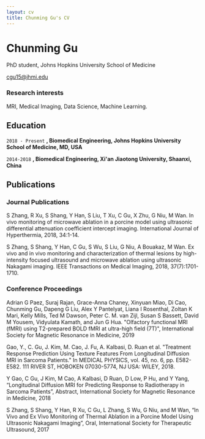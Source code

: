 ```yaml
---
layout: cv
title: Chunming Gu's CV
---
```

# Chunming Gu
PhD student,  Johns Hopkins University School of Medicine

<div id="https://github.com/ChunmingGu">
<a href="cgu15@jhmi.edu">cgu15@jhmi.edu</a>  
</div>


### Research interests

MRI, Medical Imaging, Data Science, Machine Learning.


## Education


`2018 - Present`
__, Biomedical Engineering, Johns Hopkins University School of Medicine, MD, USA__

`2014-2018`
__, Biomedical Engineering, Xi'an Jiaotong University, Shaanxi, China__


## Publications

<!-- A list is also available [online](https://scholar.google.com/citations?user=VwYoxLIAAAAJ&hl=en#) -->

### Journal Publications

S Zhang, R Xu, S Shang, Y Han, S Liu, T Xu, C Gu, X Zhu, G Niu, M Wan. In vivo monitoring of microwave ablation in a
porcine model using ultrasonic differential attenuation coefficient intercept imaging. International Journal of
Hyperthermia, 2018, 34:1-14. 

S Zhang, S Shang, Y Han, C Gu, S Wu, S Liu, G Niu, A Bouakaz, M Wan. Ex vivo and in vivo monitoring and
characterization of thermal lesions by high-intensity focused ultrasound and microwave ablation using ultrasonic
Nakagami imaging. IEEE Transactions on Medical Imaging, 2018, 37(7):1701-1710.

### Conference Proceedings

Adrian G Paez, Suraj Rajan, Grace-Anna Chaney, Xinyuan Miao, Di Cao, Chunming Gu, Dapeng G Liu, Alex Y
Pantelyat, Liana I Rosenthal, Zoltan K Mari, Kelly Mills, Ted M Dawson, Peter C. M. van Zijl, Susan S Bassett, David M
Yousem, Vidyulata Kamath, and Jun G Hua. "Olfactory functional MRI (fMRI) using T2-prepared BOLD fMRI at ultra-high field (7T)",
International Society for Magnetic Resonance in Medicine, 2019

Gao, Y., C. Gu, J. Kim, M. Cao, J. Fu, A. Kalbasi, D. Ruan et al. "Treatment Response Prediction Using Texture Features
From Longitudinal Diffusion MRI in Sarcoma Patients." In MEDICAL PHYSICS, vol. 45, no. 6, pp. E582-E582. 111 RIVER
ST, HOBOKEN 07030-5774, NJ USA: WILEY, 2018.

Y Gao, C Gu, J Kim, M Cao, A Kalbasi, D Ruan, D Low, P Hu, and Y Yang, “Longitudinal Diffusion MRI for Predicting
Response to Radiotherapy in Sarcoma Patients”, Abstract, International Society for Magnetic Resonance in
Medicine, 2018

S Zhang, S Shang, Y Han, R Xu, C Gu, L Zhang, S Wu, G Niu, and M Wan, “In Vivo
and Ex Vivo Monitoring of Thermal Ablation in a Porcine Model Using Ultrasonic Nakagami Imaging”, Oral,
International Society for Therapeutic Ultrasound, 2017



<!-- ### Footer

Last updated: May 2019 -->


